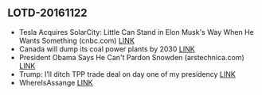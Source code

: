 ## LOTD-20161122

-  Tesla Acquires SolarCity: Little Can Stand in Elon Musk's Way When He Wants Something  (cnbc.com)  [LINK](https://slashdot.org/story/16/11/21/1551240/tesla-acquires-solarcity-little-can-stand-in-elon-musks-way-when-he-wants-something)
- Canada will dump its coal power plants by 2030 [LINK](http://arstechnica.com/science/2016/11/canada-will-dump-its-coal-power-plants-by-2030/)
-  President Obama Says He Can't Pardon Snowden  (arstechnica.com)  [LINK](https://yro.slashdot.org/story/16/11/21/1816219/president-obama-says-he-cant-pardon-snowden)
- Trump: I’ll ditch TPP trade deal on day one of my presidency [LINK](http://arstechnica.com/business/2016/11/trump-to-ditch-tpp-trade-deal-day-one-of-presidency/)
- WhereIsAssange [LINK](https://www.reddit.com/r/WhereIsAssange/comments/5e9v1x/some_basic_facts_all_in_one_place_i_wanted_to/)
